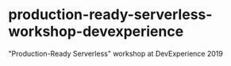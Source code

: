 # production-ready-serverless-workshop-devexperience
"Production-Ready Serverless" workshop at DevExperience 2019
